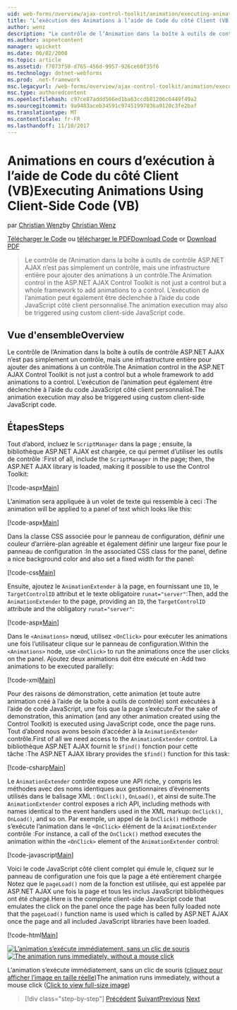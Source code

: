 ```yaml
---
uid: web-forms/overview/ajax-control-toolkit/animation/executing-animations-using-client-side-code-vb
title: "L’exécution des Animations à l’aide de Code du côté Client (VB) | Documents Microsoft"
author: wenz
description: "Le contrôle de l’Animation dans la boîte à outils de contrôle ASP.NET AJAX n’est pas simplement un contrôle, mais une infrastructure entière pour ajouter des animations à un contrôle. L’exécution de l’animation en cours..."
ms.author: aspnetcontent
manager: wpickett
ms.date: 06/02/2008
ms.topic: article
ms.assetid: f7073f50-d765-456d-9957-926ce60f35f6
ms.technology: dotnet-webforms
ms.prod: .net-framework
msc.legacyurl: /web-forms/overview/ajax-control-toolkit/animation/executing-animations-using-client-side-code-vb
msc.type: authoredcontent
ms.openlocfilehash: c97ce87addd566ed1ba63ccdb81206c6449f49a2
ms.sourcegitcommit: 9a9483aceb34591c97451997036a9120c3fe2baf
ms.translationtype: MT
ms.contentlocale: fr-FR
ms.lasthandoff: 11/10/2017
---
```

<a name="executing-animations-using-client-side-code-vb"></a><span data-ttu-id="1f00e-104">Animations en cours d’exécution à l’aide de Code du côté Client (VB)</span><span class="sxs-lookup"><span data-stu-id="1f00e-104">Executing Animations Using Client-Side Code (VB)</span></span>
====================
<span data-ttu-id="1f00e-105">par [Christian Wenz](https://github.com/wenz)</span><span class="sxs-lookup"><span data-stu-id="1f00e-105">by [Christian Wenz](https://github.com/wenz)</span></span>

<span data-ttu-id="1f00e-106">[Télécharger le Code](http://download.microsoft.com/download/f/9/a/f9a26acd-8df4-4484-8a18-199e4598f411/Animation10.vb.zip) ou [télécharger le PDF](http://download.microsoft.com/download/6/7/1/6718d452-ff89-4d3f-a90e-c74ec2d636a3/animation10VB.pdf)</span><span class="sxs-lookup"><span data-stu-id="1f00e-106">[Download Code](http://download.microsoft.com/download/f/9/a/f9a26acd-8df4-4484-8a18-199e4598f411/Animation10.vb.zip) or [Download PDF](http://download.microsoft.com/download/6/7/1/6718d452-ff89-4d3f-a90e-c74ec2d636a3/animation10VB.pdf)</span></span>

> <span data-ttu-id="1f00e-107">Le contrôle de l’Animation dans la boîte à outils de contrôle ASP.NET AJAX n’est pas simplement un contrôle, mais une infrastructure entière pour ajouter des animations à un contrôle.</span><span class="sxs-lookup"><span data-stu-id="1f00e-107">The Animation control in the ASP.NET AJAX Control Toolkit is not just a control but a whole framework to add animations to a control.</span></span> <span data-ttu-id="1f00e-108">L’exécution de l’animation peut également être déclenchée à l’aide du code JavaScript côté client personnalisé.</span><span class="sxs-lookup"><span data-stu-id="1f00e-108">The animation execution may also be triggered using custom client-side JavaScript code.</span></span>


## <a name="overview"></a><span data-ttu-id="1f00e-109">Vue d'ensemble</span><span class="sxs-lookup"><span data-stu-id="1f00e-109">Overview</span></span>

<span data-ttu-id="1f00e-110">Le contrôle de l’Animation dans la boîte à outils de contrôle ASP.NET AJAX n’est pas simplement un contrôle, mais une infrastructure entière pour ajouter des animations à un contrôle.</span><span class="sxs-lookup"><span data-stu-id="1f00e-110">The Animation control in the ASP.NET AJAX Control Toolkit is not just a control but a whole framework to add animations to a control.</span></span> <span data-ttu-id="1f00e-111">L’exécution de l’animation peut également être déclenchée à l’aide du code JavaScript côté client personnalisé.</span><span class="sxs-lookup"><span data-stu-id="1f00e-111">The animation execution may also be triggered using custom client-side JavaScript code.</span></span>

## <a name="steps"></a><span data-ttu-id="1f00e-112">Étapes</span><span class="sxs-lookup"><span data-stu-id="1f00e-112">Steps</span></span>

<span data-ttu-id="1f00e-113">Tout d’abord, incluez le `ScriptManager` dans la page ; ensuite, la bibliothèque ASP.NET AJAX est chargée, ce qui permet d’utiliser les outils de contrôle :</span><span class="sxs-lookup"><span data-stu-id="1f00e-113">First of all, include the `ScriptManager` in the page; then, the ASP.NET AJAX library is loaded, making it possible to use the Control Toolkit:</span></span>

[!code-aspx[Main](executing-animations-using-client-side-code-vb/samples/sample1.aspx)]

<span data-ttu-id="1f00e-114">L’animation sera appliquée à un volet de texte qui ressemble à ceci :</span><span class="sxs-lookup"><span data-stu-id="1f00e-114">The animation will be applied to a panel of text which looks like this:</span></span>

[!code-aspx[Main](executing-animations-using-client-side-code-vb/samples/sample2.aspx)]

<span data-ttu-id="1f00e-115">Dans la classe CSS associée pour le panneau de configuration, définir une couleur d’arrière-plan agréable et également définir une largeur fixe pour le panneau de configuration :</span><span class="sxs-lookup"><span data-stu-id="1f00e-115">In the associated CSS class for the panel, define a nice background color and also set a fixed width for the panel:</span></span>

[!code-css[Main](executing-animations-using-client-side-code-vb/samples/sample3.css)]

<span data-ttu-id="1f00e-116">Ensuite, ajoutez le `AnimationExtender` à la page, en fournissant une `ID`, le `TargetControlID` attribut et le texte obligatoire `runat="server"`:</span><span class="sxs-lookup"><span data-stu-id="1f00e-116">Then, add the `AnimationExtender` to the page, providing an `ID`, the `TargetControlID` attribute and the obligatory `runat="server"`:</span></span>

[!code-aspx[Main](executing-animations-using-client-side-code-vb/samples/sample4.aspx)]

<span data-ttu-id="1f00e-117">Dans le `<Animations>` nœud, utilisez `<OnClick>` pour exécuter les animations une fois l’utilisateur clique sur le panneau de configuration.</span><span class="sxs-lookup"><span data-stu-id="1f00e-117">Within the `<Animations>` node, use `<OnClick>` to run the animations once the user clicks on the panel.</span></span> <span data-ttu-id="1f00e-118">Ajoutez deux animations doit être exécuté en :</span><span class="sxs-lookup"><span data-stu-id="1f00e-118">Add two animations to be executed parallelly:</span></span>

[!code-xml[Main](executing-animations-using-client-side-code-vb/samples/sample5.xml)]

<span data-ttu-id="1f00e-119">Pour des raisons de démonstration, cette animation (et toute autre animation créé à l’aide de la boîte à outils de contrôle) sont exécutées à l’aide de code JavaScript, une fois que la page s’exécute.</span><span class="sxs-lookup"><span data-stu-id="1f00e-119">For the sake of demonstration, this animation (and any other animation created using the Control Toolkit) is executed using JavaScript code, once the page runs.</span></span> <span data-ttu-id="1f00e-120">Tout d’abord nous avons besoin d’accéder à la `AnimationExtender` contrôle.</span><span class="sxs-lookup"><span data-stu-id="1f00e-120">First of all we need access to the `AnimationExtender` control.</span></span> <span data-ttu-id="1f00e-121">La bibliothèque ASP.NET AJAX fournit le `$find()` fonction pour cette tâche :</span><span class="sxs-lookup"><span data-stu-id="1f00e-121">The ASP.NET AJAX library provides the `$find()` function for this task:</span></span>

[!code-csharp[Main](executing-animations-using-client-side-code-vb/samples/sample6.cs)]

<span data-ttu-id="1f00e-122">Le `AnimationExtender` contrôle expose une API riche, y compris les méthodes avec des noms identiques aux gestionnaires d’événements utilisés dans le balisage XML : `OnClick()`, `OnLoad()`, et ainsi de suite.</span><span class="sxs-lookup"><span data-stu-id="1f00e-122">The `AnimationExtender` control exposes a rich API, including methods with names identical to the event handlers used in the XML markup: `OnClick()`, `OnLoad()`, and so on.</span></span> <span data-ttu-id="1f00e-123">Par exemple, un appel de la `OnClick()` méthode s’exécute l’animation dans le `<OnClick>` élément de la `AnimationExtender` contrôle :</span><span class="sxs-lookup"><span data-stu-id="1f00e-123">For instance, a call of the `OnClick()` method executes the animation within the `<OnClick>` element of the `AnimationExtender` control:</span></span>

[!code-javascript[Main](executing-animations-using-client-side-code-vb/samples/sample7.js)]

<span data-ttu-id="1f00e-124">Voici le code JavaScript côté client complet qui émule le, cliquez sur le panneau de configuration une fois que la page a été entièrement chargée Notez que le `pageLoad()` nom de la fonction est utilisée, qui est appelée par ASP.NET AJAX une fois la page et tous les inclus JavaScript bibliothèques ont été chargé.</span><span class="sxs-lookup"><span data-stu-id="1f00e-124">Here is the complete client-side JavaScript code that emulates the click on the panel once the page has been fully loaded note that the `pageLoad()` function name is used which is called by ASP.NET AJAX once the page and all included JavaScript libraries have been loaded.</span></span>

[!code-html[Main](executing-animations-using-client-side-code-vb/samples/sample8.html)]


<span data-ttu-id="1f00e-125">[![L’animation s’exécute immédiatement, sans un clic de souris](executing-animations-using-client-side-code-vb/_static/image2.png)](executing-animations-using-client-side-code-vb/_static/image1.png)</span><span class="sxs-lookup"><span data-stu-id="1f00e-125">[![The animation runs immediately, without a mouse click](executing-animations-using-client-side-code-vb/_static/image2.png)](executing-animations-using-client-side-code-vb/_static/image1.png)</span></span>

<span data-ttu-id="1f00e-126">L’animation s’exécute immédiatement, sans un clic de souris ([cliquez pour afficher l’image en taille réelle](executing-animations-using-client-side-code-vb/_static/image3.png))</span><span class="sxs-lookup"><span data-stu-id="1f00e-126">The animation runs immediately, without a mouse click ([Click to view full-size image](executing-animations-using-client-side-code-vb/_static/image3.png))</span></span>

>[!div class="step-by-step"]
<span data-ttu-id="1f00e-127">[Précédent](modifying-animations-from-the-server-side-vb.md)
[Suivant](changing-an-animation-using-client-side-code-vb.md)</span><span class="sxs-lookup"><span data-stu-id="1f00e-127">[Previous](modifying-animations-from-the-server-side-vb.md)
[Next](changing-an-animation-using-client-side-code-vb.md)</span></span>
